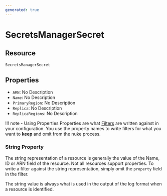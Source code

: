 ```yaml
---
generated: true
---
```


# SecretsManagerSecret


## Resource

```text
SecretsManagerSecret
```

## Properties


- `ARN`: No Description
- `Name`: No Description
- `PrimaryRegion`: No Description
- `Replica`: No Description
- `ReplicaRegions`: No Description

!!! note - Using Properties
    Properties are what [Filters](../config-filtering.md) are written against in your configuration. You use the property
    names to write filters for what you want to **keep** and omit from the nuke process.

### String Property

The string representation of a resource is generally the value of the Name, ID or ARN field of the resource. Not all
resources support properties. To write a filter against the string representation, simply omit the `property` field in
the filter.

The string value is always what is used in the output of the log format when a resource is identified.

